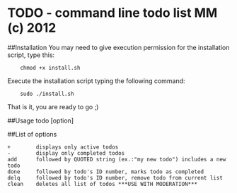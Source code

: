 
 TODO - command line todo list MM (c) 2012
===========================================
##Installation
You may need to give execution permission for the installation script, type this:

        chmod +x install.sh

Execute the installation script typing the following command:
        
        sudo ./install.sh

That is it, you are ready to go ;)

##Usage
    todo [option] <string>

##List of options

 	+        displays only active todos
 	-        display only completed todos
 	add      followed by QUOTED string (ex.:"my new todo") includes a new todo
 	done     followed by todo's ID number, marks todo as completed
 	delq     followed by todo's ID number, remove todo from current list
 	clean    deletes all list of todos ***USE WITH MODERATION***

